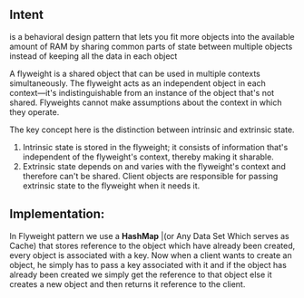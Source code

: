 Intent
------
is a behavioral design pattern that lets you fit more objects into the available amount of RAM
by sharing common parts of state between multiple objects instead of keeping all the data in each object


A flyweight is a shared object that can be used in multiple contexts simultaneously.
The flyweight acts as an independent object in each context—it's indistinguishable from an instance of the object that's not shared.
Flyweights cannot make assumptions about the context in which they operate.

The key concept here is the distinction between intrinsic and extrinsic state.
1. Intrinsic state is stored in the flyweight; it consists of information that's independent of the flyweight's context,
thereby making it sharable. 
2. Extrinsic state depends on and varies with the flyweight's context and therefore can't be shared. Client objects are responsible for 
passing extrinsic state to the flyweight when it needs it.

Implementation:
--------------
In Flyweight pattern we use a **HashMap** |(or Any Data Set Which serves as Cache) that stores reference to the object which have already been created, 
every object is associated with a key. Now when a client wants to create an object, he simply has to pass a key associated with it and
if the object has already been created we simply get the reference to that object else it creates a new object and then returns it reference to the client.